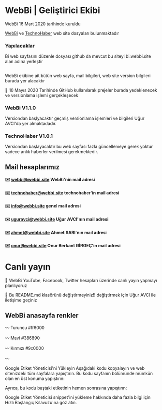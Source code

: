 # WebBi | Geliştirici Ekibi
WebBi 16 Mart 2020 tarihinde kuruldu

[WebBi](http://webbi.site/) ve [TechnoHaber](http://technohaber.webbi.site/)
web site dosyaları bulunmaktadır
 ### Yapılacaklar
 Bi web sayfasını düzenle dosyası github da mevcut bu siteyi bi.webbi.site alan adına yerleştir
 
 
 ##
 
WebBi ekibine ait bütün web sayfa, mail bilgileri, web site version bilgileri burada yer alacaktır

📅️ 10 Mayıs 2020 Tarihinde GitHub kullanılarak prejeler burada yedeklenecek ve versionlama işlemi gerçekleşecek
### WebBi V1.1.0
Versiondan başlyacaktır geçmiş versionlama işlemleri ve bilgileri Uğur AVCI'da yer almaktadadır.
### TechnoHaber V1.0.1
Versiondan başlayacaktır bu web sayfası fazla güncellemeye gerek yoktur sadece anlık haberler verilmesi gerekmektedir.
## Mail hesaplarımız
#### ✉️ webbi@webbi.site  WebBi'nin mail adresi

#### ✉️ technohaber@webbi.site  technohaber'in mail adresi

#### ✉️ info@webbi.site  genel mail adresi

#### ✉️ uguravci@webbi.site  Uğur AVCI'nın mail adresi

#### ✉️ ahmet@webbi.site  Ahmet SARI'nın mail adresi

#### ✉️ onur@webbi.site  Onur Berkant GİRGEÇ'in mail adresi

# Canlı yayın
📡 WebBi YouTube, Facebook, Twitter hesapları üzerinde canlı yayın yapmayı planlıyoruz

📝 Bu README.md klasörünü değiştirmeyiniz!! değiştirmek için Uğur AVCI ile iletişime geçiniz
## WebBi anasayfa renkler

〰️ Turuncu #ff6000

〰️ Mavi    #386890

〰️ Kırmızı #9c0000

〰️ 


Google Etiket Yöneticisi'ni Yükleyin
Aşağıdaki kodu kopyalayın ve web sitenizdeki tüm sayfalara yapıştırın.
Bu kodu sayfanın <head> bölümünde mümkün olan en üst konuma yapıştırın:
<!-- Google Tag Manager -->
<script>(function(w,d,s,l,i){w[l]=w[l]||[];w[l].push({'gtm.start':
new Date().getTime(),event:'gtm.js'});var f=d.getElementsByTagName(s)[0],
j=d.createElement(s),dl=l!='dataLayer'?'&l='+l:'';j.async=true;j.src=
'https://www.googletagmanager.com/gtm.js?id='+i+dl;f.parentNode.insertBefore(j,f);
})(window,document,'script','dataLayer','GTM-MQJ6HNJ');</script>
<!-- End Google Tag Manager -->
Ayrıca, bu kodu baştaki <body> etiketinin hemen sonrasına yapıştırın:
<!-- Google Tag Manager (noscript) -->
<noscript><iframe src="https://www.googletagmanager.com/ns.html?id=GTM-MQJ6HNJ"
height="0" width="0" style="display:none;visibility:hidden"></iframe></noscript>
<!-- End Google Tag Manager (noscript) -->
Google Etiket Yöneticisi snippet'ini yükleme hakkında daha fazla bilgi için Hızlı Başlangıç Kılavuzu'na göz atın.
